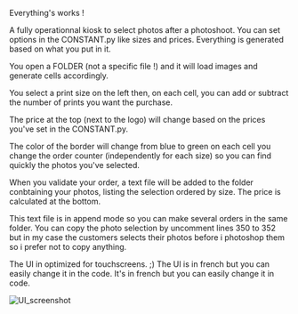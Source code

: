 Everything's works !

A fully operationnal kiosk to select photos after a photoshoot.
You can set options in the CONSTANT.py like sizes and prices.
Everything is generated based on what you put in it.

You open a FOLDER (not a specific file !) and it will load images and generate cells accordingly.

You select a print size on the left then, on each cell, you can add or subtract the number of prints you want the purchase.

The price at the top (next to the logo) will change based on the prices you've set in the CONSTANT.py.

The color of the border will change from blue to green on each cell you change the order counter (independently for each size) so you can find quickly the photos you've selected.

When you validate your order, a text file will be added to the folder conbtaining your photos, listing the selection ordered by size. The price is calculated at the bottom.

This text file is in append mode so you can make several orders in the same folder.
You can copy the photo selection by uncomment lines 350 to 352 but in my case the customers selects their photos before i photoshop them so i prefer not to copy anything.

The UI in optimized for touchscreens. ;)
The UI is in french but you can easily change it in the code.
It's in french but you can easily change it in code.

![UI_screenshot](https://user-images.githubusercontent.com/16622605/206891272-a660bcbf-c6df-4301-b463-546844b56c35.jpg)
